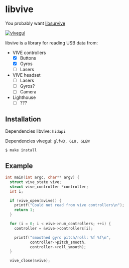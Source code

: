 
# libvive

You probably want [libsurvive](https://github.com/cntools/libsurvive)

[![vivegui](https://jb55.com/s/9f77565aabe6ef04.gif "ViveGUI")](https://jb55.com/s/vivegui_smoothing.mp4)

  libvive is a library for reading USB data from:

  * VIVE controllers
    - [x] Buttons
    - [x] Gyros
    - [ ] Lasers

  * VIVE headset
    - [ ] Lasers
    - [ ] Gyros?
    - [ ] Camera

  * Lighthouse
    - [ ] ???

## Installation

  Dependencies libvive: `hidapi`

  Dependencies vivegui: `glfw3, GLU, GLEW`

    $ make install

## Example

```c
int main(int argc, char** argv) {
  struct vive_state vive;
  struct vive_controller *controller;
  int i;

  if (vive_open(&vive)) {
    printf("Could not read from vive controllers\n");
    return 1;
  }

  for (i = 0; i < vive->num_controllers; ++i) {
    controller = &vive->controllers[i];

    printf("smoothed gyro pitch/roll: %f %f\n", 
           controller->pitch_smooth,
           controller->roll_smooth);
  }

  vive_close(&vive);
```
